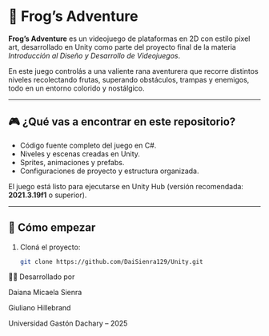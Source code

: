 # 🐸 Frog’s Adventure

**Frog’s Adventure** es un videojuego de plataformas en 2D con estilo pixel art, desarrollado en Unity como parte del proyecto final de la materia *Introducción al Diseño y Desarrollo de Videojuegos*.

En este juego controlás a una valiente rana aventurera que recorre distintos niveles recolectando frutas, superando obstáculos, trampas y enemigos, todo en un entorno colorido y nostálgico.

---

## 🎮 ¿Qué vas a encontrar en este repositorio?
- Código fuente completo del juego en C#.
- Niveles y escenas creadas en Unity.
- Sprites, animaciones y prefabs.
- Configuraciones de proyecto y estructura organizada.

El juego está listo para ejecutarse en Unity Hub (versión recomendada: **2021.3.19f1** o superior).

---

## 🚀 Cómo empezar
1. Cloná el proyecto:
   ```bash
   git clone https://github.com/DaiSienra129/Unity.git

👩‍💻 Desarrollado por

Daiana Micaela Sienra

Giuliano Hillebrand

Universidad Gastón Dachary – 2025
